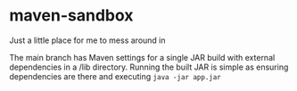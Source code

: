 # maven-sandbox
Just a little place for me to mess around in

The main branch has Maven settings for a single JAR build with external dependencies in a /lib directory.
Running the built JAR is simple as ensuring dependencies are there and executing `java -jar app.jar`

